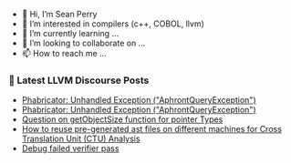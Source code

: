 - 👋 Hi, I’m Sean Perry
- 👀 I’m interested in compilers (c++, COBOL, llvm)
- 🌱 I’m currently learning ...
- 💞️ I’m looking to collaborate on ...
- 📫 How to reach me ...

<!---
s66perry/s66perry is a ✨ special ✨ repository because its `README.md` (this file) appears on your GitHub profile.
You can click the Preview link to take a look at your changes.
--->
### 📕 Latest LLVM Discourse Posts

<!-- DISCOURSE-LLVM:START -->
- [Phabricator: Unhandled Exception &lpar;&quot;AphrontQueryException&quot;&rpar;](https://discourse.llvm.org/t/phabricator-unhandled-exception-aphrontqueryexception/71570#post_3)
- [Phabricator: Unhandled Exception &lpar;&quot;AphrontQueryException&quot;&rpar;](https://discourse.llvm.org/t/phabricator-unhandled-exception-aphrontqueryexception/71570#post_2)
- [Question on getObjectSize function for pointer Types](https://discourse.llvm.org/t/question-on-getobjectsize-function-for-pointer-types/71572#post_1)
- [How to reuse pre-generated ast files on different machines for Cross Translation Unit &lpar;CTU&rpar; Analysis](https://discourse.llvm.org/t/how-to-reuse-pre-generated-ast-files-on-different-machines-for-cross-translation-unit-ctu-analysis/69875#post_7)
- [Debug failed verifier pass](https://discourse.llvm.org/t/debug-failed-verifier-pass/71563#post_9)
<!-- DISCOURSE-LLVM:END -->
